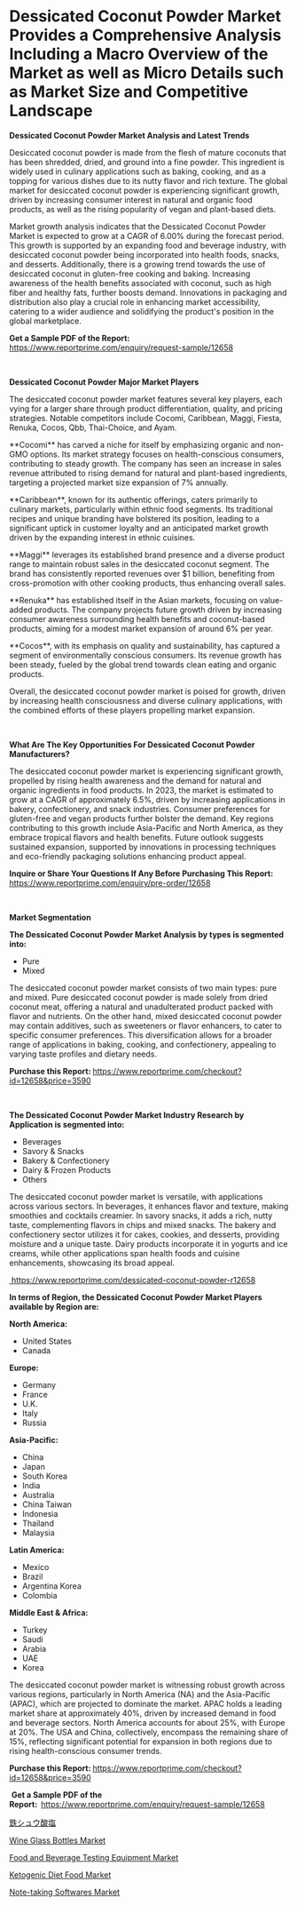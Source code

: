 <p><h1>Dessicated Coconut Powder Market Provides a Comprehensive Analysis Including a Macro Overview of the Market as well as Micro Details such as Market Size and Competitive Landscape</h1></p><p><strong>Dessicated Coconut Powder Market Analysis and Latest Trends</strong></p>
<p><p>Desiccated coconut powder is made from the flesh of mature coconuts that has been shredded, dried, and ground into a fine powder. This ingredient is widely used in culinary applications such as baking, cooking, and as a topping for various dishes due to its nutty flavor and rich texture. The global market for desiccated coconut powder is experiencing significant growth, driven by increasing consumer interest in natural and organic food products, as well as the rising popularity of vegan and plant-based diets.</p><p>Market growth analysis indicates that the Dessicated Coconut Powder Market is expected to grow at a CAGR of 6.00% during the forecast period. This growth is supported by an expanding food and beverage industry, with desiccated coconut powder being incorporated into health foods, snacks, and desserts. Additionally, there is a growing trend towards the use of desiccated coconut in gluten-free cooking and baking. Increasing awareness of the health benefits associated with coconut, such as high fiber and healthy fats, further boosts demand. Innovations in packaging and distribution also play a crucial role in enhancing market accessibility, catering to a wider audience and solidifying the product's position in the global marketplace.</p></p>
<p><strong>Get a Sample PDF of the Report:&nbsp;</strong> <a href="https://www.reportprime.com/enquiry/request-sample/12658">https://www.reportprime.com/enquiry/request-sample/12658</a></p>
<p>&nbsp;</p>
<p><strong>Dessicated Coconut Powder Major Market Players</strong></p>
<p><p>The desiccated coconut powder market features several key players, each vying for a larger share through product differentiation, quality, and pricing strategies. Notable competitors include Cocomi, Caribbean, Maggi, Fiesta, Renuka, Cocos, Qbb, Thai-Choice, and Ayam.</p><p>**Cocomi** has carved a niche for itself by emphasizing organic and non-GMO options. Its market strategy focuses on health-conscious consumers, contributing to steady growth. The company has seen an increase in sales revenue attributed to rising demand for natural and plant-based ingredients, targeting a projected market size expansion of 7% annually.</p><p>**Caribbean**, known for its authentic offerings, caters primarily to culinary markets, particularly within ethnic food segments. Its traditional recipes and unique branding have bolstered its position, leading to a significant uptick in customer loyalty and an anticipated market growth driven by the expanding interest in ethnic cuisines.</p><p>**Maggi** leverages its established brand presence and a diverse product range to maintain robust sales in the desiccated coconut segment. The brand has consistently reported revenues over $1 billion, benefiting from cross-promotion with other cooking products, thus enhancing overall sales.</p><p>**Renuka** has established itself in the Asian markets, focusing on value-added products. The company projects future growth driven by increasing consumer awareness surrounding health benefits and coconut-based products, aiming for a modest market expansion of around 6% per year.</p><p>**Cocos**, with its emphasis on quality and sustainability, has captured a segment of environmentally conscious consumers. Its revenue growth has been steady, fueled by the global trend towards clean eating and organic products.</p><p>Overall, the desiccated coconut powder market is poised for growth, driven by increasing health consciousness and diverse culinary applications, with the combined efforts of these players propelling market expansion.</p></p>
<p>&nbsp;</p>
<p><strong>What Are The Key Opportunities For Dessicated Coconut Powder Manufacturers?</strong></p>
<p><p>The desiccated coconut powder market is experiencing significant growth, propelled by rising health awareness and the demand for natural and organic ingredients in food products. In 2023, the market is estimated to grow at a CAGR of approximately 6.5%, driven by increasing applications in bakery, confectionery, and snack industries. Consumer preferences for gluten-free and vegan products further bolster the demand. Key regions contributing to this growth include Asia-Pacific and North America, as they embrace tropical flavors and health benefits. Future outlook suggests sustained expansion, supported by innovations in processing techniques and eco-friendly packaging solutions enhancing product appeal.</p></p>
<p><strong>Inquire or Share Your Questions If Any Before Purchasing This Report:</strong> <a href="https://www.reportprime.com/enquiry/pre-order/12658">https://www.reportprime.com/enquiry/pre-order/12658</a></p>
<p>&nbsp;</p>
<p><strong>Market Segmentation</strong></p>
<p><strong>The Dessicated Coconut Powder Market Analysis by types is segmented into:</strong></p>
<p><ul><li>Pure</li><li>Mixed</li></ul></p>
<p><p>The desiccated coconut powder market consists of two main types: pure and mixed. Pure desiccated coconut powder is made solely from dried coconut meat, offering a natural and unadulterated product packed with flavor and nutrients. On the other hand, mixed desiccated coconut powder may contain additives, such as sweeteners or flavor enhancers, to cater to specific consumer preferences. This diversification allows for a broader range of applications in baking, cooking, and confectionery, appealing to varying taste profiles and dietary needs.</p></p>
<p><strong>Purchase this Report:&nbsp;</strong><a href="https://www.reportprime.com/checkout?id=12658&price=3590">https://www.reportprime.com/checkout?id=12658&price=3590</a></p>
<p>&nbsp;</p>
<p><strong>The Dessicated Coconut Powder Market Industry Research by Application is segmented into:</strong></p>
<p><ul><li>Beverages</li><li>Savory & Snacks</li><li>Bakery & Confectionery</li><li>Dairy & Frozen Products</li><li>Others</li></ul></p>
<p><p>The desiccated coconut powder market is versatile, with applications across various sectors. In beverages, it enhances flavor and texture, making smoothies and cocktails creamier. In savory snacks, it adds a rich, nutty taste, complementing flavors in chips and mixed snacks. The bakery and confectionery sector utilizes it for cakes, cookies, and desserts, providing moisture and a unique taste. Dairy products incorporate it in yogurts and ice creams, while other applications span health foods and cuisine enhancements, showcasing its broad appeal.</p></p>
<p><a href="https://www.reportprime.com/dessicated-coconut-powder-r12658">&nbsp;https://www.reportprime.com/dessicated-coconut-powder-r12658</a></p>
<p><strong>In terms of Region, the Dessicated Coconut Powder Market Players available by Region are:</strong></p>
<p>
    <p> <strong> North America: </strong>
        <ul>
            <li>United States</li>
            <li>Canada</li>
        </ul>
        </p> 
    <p> <strong> Europe: </strong>
        <ul>
            <li>Germany</li>
            <li>France</li>
            <li>U.K.</li>
            <li>Italy</li>
            <li>Russia</li>
        </ul>
        </p> 
    <p> <strong> Asia-Pacific: </strong>
        <ul>
            <li>China</li>
            <li>Japan</li>
            <li>South Korea</li>
            <li>India</li>
            <li>Australia</li>
            <li>China Taiwan</li>
            <li>Indonesia</li>
            <li>Thailand</li>
            <li>Malaysia</li>
        </ul>
        </p> 
    <p> <strong> Latin America: </strong>
        <ul>
            <li>Mexico</li>
            <li>Brazil</li>
            <li>Argentina Korea</li>
            <li>Colombia</li>
        </ul>
        </p> 
    <p> <strong> Middle East & Africa: </strong>
        <ul>
            <li>Turkey</li>
            <li>Saudi</li>
            <li>Arabia</li>
            <li>UAE</li>
            <li>Korea</li>
        </ul>
    </p>
    </p>
<p><p>The desiccated coconut powder market is witnessing robust growth across various regions, particularly in North America (NA) and the Asia-Pacific (APAC), which are projected to dominate the market. APAC holds a leading market share at approximately 40%, driven by increased demand in food and beverage sectors. North America accounts for about 25%, with Europe at 20%. The USA and China, collectively, encompass the remaining share of 15%, reflecting significant potential for expansion in both regions due to rising health-conscious consumer trends.</p></p>
<p><strong>Purchase this Report: </strong><a href="https://www.reportprime.com/checkout?id=12658&price=3590">https://www.reportprime.com/checkout?id=12658&price=3590</a></p>
<p>&nbsp;<strong>Get a Sample PDF of the Report:&nbsp;&nbsp;</strong><a href="https://www.reportprime.com/enquiry/request-sample/12658">https://www.reportprime.com/enquiry/request-sample/12658</a></p>
<p><strong></strong></p>
<p><p><a href="https://medium.com/@qirvhhyf42/%E3%83%95%E3%82%A7%E3%83%AA%E3%83%83%E3%82%AF%E3%82%AA%E3%82%AD%E3%82%B5%E3%83%AC%E3%83%BC%E3%83%88%E5%B8%82%E5%A0%B4%E3%81%AE%E8%A6%8F%E6%A8%A1-%E6%88%90%E9%95%B7%E3%83%88%E3%83%AC%E3%83%B3%E3%83%89-%E6%A5%AD%E7%95%8C%E5%88%86%E6%9E%90-%E3%82%BF%E3%82%A4%E3%83%97%E5%88%A5-%E7%94%A8%E9%80%94%E5%88%A5-%E3%81%8A%E3%82%88%E3%81%B32024%E5%B9%B4%E3%81%8B%E3%82%892031%E5%B9%B4%E3%81%BE%E3%81%A7%E3%81%AE%E4%BA%88%E6%B8%AC-211a0b550a28">鉄シュウ酸塩</a></p><p><a href="https://www.linkedin.com/pulse/wine-glass-bottles-market-size-share-trends-analysis-report-end-ogutf?trackingId=joCwpmRHQTCjUBIQODtA9A%3D%3D">Wine Glass Bottles Market</a></p><p><a href="https://issuu.com/reportprime-2/docs/food-and-beverage-testing-equipment_77adcf870c0d41">Food and Beverage Testing Equipment Market</a></p><p><a href="https://medium.com/@kathleenjacksond65/ketogenic-diet-food-market-a-global-and-regional-analysis-2024-2031-a518c5f5f038">Ketogenic Diet Food Market</a></p><p><a href="https://issuu.com/reportprime-2/docs/note-taking-softwares-market-size-2_ac6d40520d6431">Note-taking Softwares Market</a></p></p>